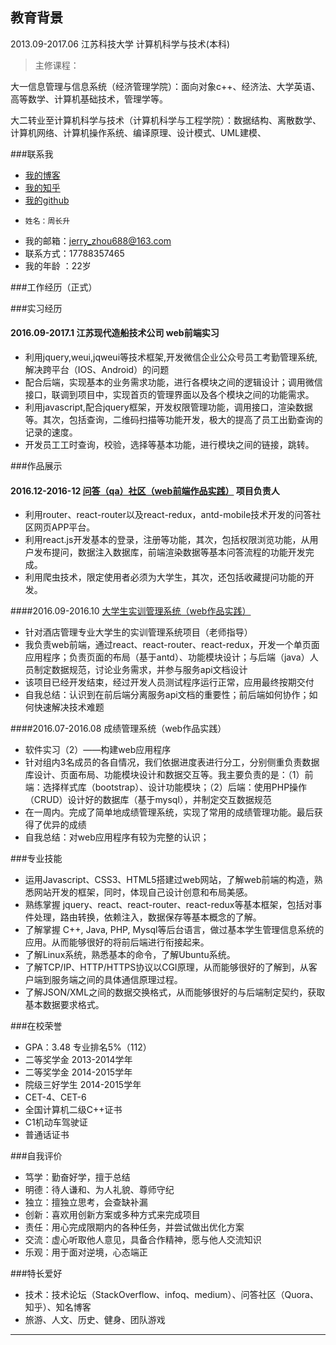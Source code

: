 
## 教育背景
   2013.09-2017.06              江苏科技大学         计算机科学与技术(本科)

   >主修课程：
   
   大一信息管理与信息系统（经济管理学院）：面向对象c++、经济法、大学英语、高等数学、计算机基础技术，管理学等。
   
   大二转业至计算机科学与技术（计算机科学与工程学院）：数据结构、离散数学、计算机网络、计算机操作系统、编译原理、设计模式、UML建模、  

###联系我
- [我的博客][oschina]
- [我的知乎][zhihu]
- [我的github][github]
-     姓名：周长升     
- 我的邮箱：jerry_zhou688@163.com
- 联系方式：17788357465
- 我的年龄 ：22岁

###工作经历（正式）

###实习经历
#### 2016.09-2017.1       江苏现代造船技术公司            web前端实习
- 利用jquery,weui,jqweui等技术框架,开发微信企业公众号员工考勤管理系统,解决跨平台（IOS、Android）的问题
- 配合后端，实现基本的业务需求功能，进行各模块之间的逻辑设计；调用微信接口，联调到项目中，实现首页的管理界面以及各个模块之间的功能需求。
- 利用javascript,配合jquery框架，开发权限管理功能，调用接口，渲染数据等。其次，包括查询，二维码扫描等功能开发，极大的提高了员工出勤查询的记录的速度。
- 开发员工工时查询，校验，选择等基本功能，进行模块之间的链接，跳转。

###作品展示

#### 2016.12-2016-12     [问答（qa）社区（web前端作品实践）][qa]              项目负责人
- 利用router、react-router以及react-redux，antd-mobile技术开发的问答社区网页APP平台。
- 利用react.js开发基本的登录，注册等功能，其次，包括权限浏览功能，从用户发布提问，数据注入数据库，前端渲染数据等基本问答流程的功能开发完成。
- 利用爬虫技术，限定使用者必须为大学生，其次，还包括收藏提问功能的开发。

####2016.09-2016.10     [大学生实训管理系统（web作品实践）][shixun]
- 针对酒店管理专业大学生的实训管理系统项目（老师指导）
- 我负责web前端，通过react、react-router、react-redux，开发一个单页面应用程序；负责页面的布局（基于antd）、功能模块设计；与后端（java）人员制定数据规范，讨论业务需求，并参与服务api文档设计
- 该项目已经开发结束，经过开发人员测试程序运行正常，应用最终按期交付
- 自我总结：认识到在前后端分离服务api文档的重要性；前后端如何协作；如何快速解决技术难题

####2016.07-2016.08     成绩管理系统（web作品实践）
- 软件实习（2）——构建web应用程序
- 针对组内3名成员的各自情况，我们依据进度表进行分工，分别侧重负责数据库设计、页面布局、功能模块设计和数据交互等。我主要负责的是：（1）前端：选择样式库（bootstrap）、设计功能模块；（2）后端：使用PHP操作（CRUD）设计好的数据库（基于mysql），并制定交互数据规范
- 在一周内。完成了简单地成绩管理系统，实现了常用的成绩管理功能。最后获得了优异的成绩
- 自我总结：对web应用程序有较为完整的认识；

###专业技能

- 运用Javascript、CSS3、HTML5搭建过web网站，了解web前端的构造，熟悉网站开发的框架，同时，体现自己设计创意和布局美感。
- 熟练掌握 jquery、react、react-router、react-redux等基本框架，包括对事件处理，路由转换，依赖注入，数据保存等基本概念的了解。
- 了解掌握 C++, Java, PHP, Mysql等后台语言，做过基本学生管理信息系统的应用。从而能够很好的将前后端进行衔接起来。
- 了解Linux系统，熟悉基本的命令，了解Ubuntu系统。
- 了解TCP/IP、HTTP/HTTPS协议以CGI原理，从而能够很好的了解到，从客户端到服务端之间的具体通信原理过程。
- 了解JSON/XML之间的数据交换格式，从而能够很好的与后端制定契约，获取基本数据要求格式。

###在校荣誉

-  GPA：3.48                        专业排名5%（112）
-  二等奖学金                       2013-2014学年
-  二等奖学金                       2014-2015学年
-  院级三好学生                     2014-2015学年
-  CET-4、CET-6
-  全国计算机二级C++证书
-  C1机动车驾驶证
-  普通话证书


###自我评价
- 笃学：勤奋好学，擅于总结
- 明德：待人谦和、为人礼貌、尊师守纪
- 独立：擅独立思考，会查缺补漏
- 创新：喜欢用创新方案或多种方式来完成项目
- 责任：用心完成限期内的各种任务，并尝试做出优化方案
- 交流：虚心听取他人意见，具备合作精神，愿与他人交流知识
- 乐观：用于面对逆境，心态端正

###特长爱好
* 技术：技术论坛（StackOverflow、infoq、medium）、问答社区（Quora、知乎）、知名博客
* 旅游、人文、历史、健身、团队游戏

*******************
[oschina]:https://my.oschina.net/u/3115945/blog "我的博客"
[zhihu]:https://www.zhihu.com/people/jerry_zhou "我的知乎，欢迎关注"
[shixun]:https://github.com/zhouchangsheng/shixun "实训管理系统"
[github]:https://github.com/zhouchangsheng
[qa]:https://github.com/zhouchangsheng/qa "简单的问答社区"

